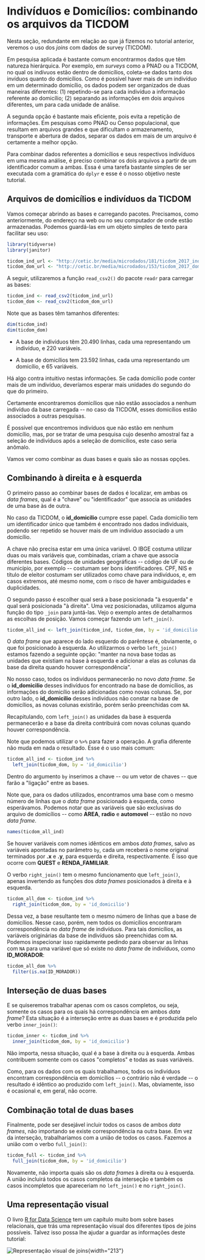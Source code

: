 # Indivíduos e Domicílios: combinando os arquivos da TICDOM

Nesta seção, redundante em relação ao que já fizemos no tutorial anterior, veremos o uso dos _joins_ com dados de survey (TICDOM).

Em pesquisa aplicada é bastante comum encontrarmos dados que têm natureza hierárquica. Por exemplo, em _surveys_ como a PNAD ou a TICDOM, no qual os indívuos estão dentro de domicílios, coleta-se dados tanto dos invíduos quanto do domicílios. Como é possível haver mais de um indivíduo em um determinado domicílio, os dados podem ser organizados de duas maneiras diferentes: (1) repetindo-se para cada indivíduo a informação referente ao domicílio; (2) separando as informações em dois arquivos diferentes, um para cada unidade de análise.

A segunda opção é bastante mais eficiente, pois evita a repetição de informações. Em pesquisas como PNAD ou Censo populacional, que resultam em arquivos grandes e que dificultam o armazenamento, transporte e abertura de dados, separar os dados em mais de um arquivo é certamente a melhor opção.

Para combinar dados referentes a domicílios e seus respectivos indivíduos em uma mesma análise, é preciso combinar os dois arquivos a partir de um identificador comum a ambas. Essa é uma tarefa bastante simples de ser executada com a gramática do `dplyr` e esse é o nosso objetivo neste tutorial.

## Arquivos de domicílios e indivíduos da TICDOM

Vamos começar abrindo as bases e carregando pacotes. Precisamos, como anteriormente, do endereço na web ou no seu computador de onde estão armazenadas. Podemos guardá-las em um objeto simples de texto para facilitar seu uso:

``` r
library(tidyverse)
library(janitor)

ticdom_ind_url <- "http://cetic.br/media/microdados/181/ticdom_2017_individuos_base_de_microdados_v1.3.csv"
ticdom_dom_url <- "http://cetic.br/media/microdados/153/ticdom_2017_domicilios_base_de_microdados_v1.1.csv"
```

A seguir, utilizaremos a função `read_csv2()` do pacote `readr` para carregar as bases:

``` r
ticdom_ind <- read_csv2(ticdom_ind_url)
ticdom_dom <- read_csv2(ticdom_dom_url)
```

Note que as bases têm tamanhos diferentes:

``` r
dim(ticdom_ind)
dim(ticdom_dom)
```

* A base de indivíduos têm 20.490 linhas, cada uma representando um indivíduo, e 220 variáveis.

* A base de domicílios tem 23.592 linhas, cada uma representando um domicílio, e 65 variáveis.

Há algo contra intuitivo nestas informações. Se cada domicílio pode conter mais de um indivíduo, deveríamos esperar mais unidades do segundo do que do primeiro.

Certamente encontraremos domicílios que não estão associados a nenhum indivíduo da base carregada -- no caso da TICDOM, esses domicílios estão associados a outras pesquisas.

É possível que encontremos indivíduos que não estão em nenhum domicílio, mas, por se tratar de uma pesquisa cujo desenho amostral faz a seleção de indivíduos após a seleção de domicílios, este caso seria anômalo.

Vamos ver como combinar as duas bases e quais são as nossas opções.

## Combinando à direita e à esquerda

O primeiro passo ao combinar bases de dados é localizar, em ambas os _data frames_, qual é a "chave" ou "identificador" que associa as unidades de uma base às de outra.

No caso da TICDOM, o **id_domicilio** cumpre esse papel. Cada domicílio tem um identificador único que também é encontrado nos dados individuais, podendo ser repetido se houver mais de um indivíduo associado a um domicílio.

A chave não precisa estar em uma única variável. O IBGE costuma utilizar duas ou mais variáveis que, combinadas, criam a chave que associa diferentes bases. Códigos de unidades geográficas -- código de UF ou de município, por exemplo -- costumam ser bons identificadores. CPF, NIS e título de eleitor costumam ser utilizados como chave para indivíduos, e, em casos extremos, até mesmo nome, com o risco de haver ambiguidades e duplicidades.

O segundo passo é escolher qual será a base posicionada "à esquerda" e qual será posicionada "à direita". Uma vez posicionadas, utilizamos alguma função do tipo `_join` para juntá-las. Vejo o exemplo antes de detalharmos as escolhas de posição. Vamos começar fazendo um `left_join()`.

``` r
ticdom_all_ind <- left_join(ticdom_ind, ticdom_dom, by = 'id_domicilio')
```

O _data frame_ que aparece do lado esquerdo do parêntese é, obviamente, o que foi posicionado à esquerda. Ao utilizarmos o verbo `left_join()` estamos fazendo a seguinte opção: "manter na nova base todas as unidades que existiam na base à esquerda e adicionar a elas as colunas da base da direita quando houver correspondência".

No nosso caso, todos os indivíduos permanecerão no novo _data frame_. Se o **id_domicilio** desses indivíduos for encontrado na base de domicílios, as informações do domicílio serão adicionadas como novas colunas. Se, por outro lado, o **id_domicilio** desses indivíduos não constar na base de domicílios, as novas colunas existirão, porém serão preenchidas com `NA`.

Recapitulando, com `left_join()` as unidades da base à esquerda permanecerão e a base da direita contribuirá com novas colunas quando houver correspondência.

Note que podemos utilizar o `%>%` para fazer a operação. A grafia diferente não muda em nada o resultado. Esse é o uso mais comum:

``` r
ticdom_all_ind <- ticdom_ind %>%
  left_join(ticdom_dom, by = 'id_domicilio')
```

Dentro do argumento `by` inserimos a chave -- ou um vetor de chaves -- que farão a "ligação" entre as bases.

Note que, para os dados utilizados, encontramos uma base com o mesmo número de linhas que o _data frame_ posicionado à esquerda, como esperávamos. Podemos notar que as variáveis que são exclusivas do arquivo de domicílios -- como **AREA**, **radio** e **automovel** -- estão no novo _data frame_.

``` r
names(ticdom_all_ind)
```

Se houver variáveis com nomes idênticos em ambos _data frames_, salvo as variáveis apontadas no parâmetro `by`, cada um receberá o nome original terminados por **.x** e **.y**, para esquerda e direita, respectivamente. É isso que ocorre com **QUEST** e **RENDA_FAMILIAR**.

O verbo `right_join()` tem o mesmo funcionamento que `left_join()`, apenas invertendo as funções dos _data frames_ posicionados à direita e à esquerda.

``` r
ticdom_all_dom <- ticdom_ind %>%
  right_join(ticdom_dom, by = 'id_domicilio')
```

Dessa vez, a base resultante tem o mesmo número de linhas que a base de domicílios. Nesse caso, porém, nem todos os domicílios encontraram correspondência no _data frame_ de indivíduos. Para tais domicílios, as variáveis originárias da base de indivíduos são preenchidas com `NA`. Podemos inspecionar isso rapidamente pedindo para observar as linhas com `NA` para uma variável que só existe no _data frame_ de indivíduos, como **ID_MORADOR**:

``` r
ticdom_all_dom %>% 
  filter(is.na(ID_MORADOR))
```

## Interseção de duas bases

E se quiseremos trabalhar apenas com os casos completos, ou seja, somente os casos para os quais há correspondência em ambos _data frame_? Esta situação é a interseção entre as duas bases e é produzida pelo verbo `inner_join()`:

``` r
ticdom_inner <- ticdom_ind %>%
  inner_join(ticdom_dom, by = 'id_domicilio')
```

Não importa, nessa situação, qual é a base à direita ou à esquerda. Ambas contribuem somente com os casos "completos" e todas as suas variáveis.

Como, para os dados com os quais trabalhamos, todos os indivíduos encontram correspondência em domicílios -- o contrário não é verdade -- o resultado é idêntico ao produzido com `left_join()`. Mas, obviamente, isso é ocasional e, em geral, não ocorre.

## Combinação total de duas bases

Finalmente, pode ser desejável incluir todos os casos de ambos _data frames_, não importando se existe correspondência na outra base. Em vez da interseção, trabalharíamos com a união de todos os casos. Fazemos a união com o verbo `full_join()`:

``` r
ticdom_full <- ticdom_ind %>%
  full_join(ticdom_dom, by = 'id_domicilio')
```

Novamente, não importa quais são os _data frames_ à direita ou à esquerda. A união incluirá todos os casos completos da interseção e também os casos incompletos que apareceriam no `left_join()` e no `right_join()`.

## Uma representação visual

O livro [R for Data Science](https://r4ds.had.co.nz/relational-data.html) tem um capítulo muito bom sobre bases relacionais, que trás uma representação visual dos diferentes tipos de joins possíveis. Talvez isso possa lhe ajudar a guardar as informações deste tutorial:

![Representação visual de joins](join.png){width="213"}
